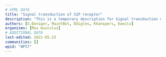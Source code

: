 ```yaml
---
# GPML DATA
title: "Signal transduction of S1P receptor"
description: "This is a temporary description for Signal transduction of S1P receptor"
authors: [S.Doniger, MaintBot, Ddigles, Khanspers, Eweitz]
organisms: [Mus musculus]
# ADDITIONAL DATA
last-edited: 2021-05-23
communities: []
wpid: "WP57"
---
```

